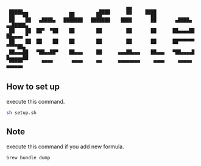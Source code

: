 ```
 ▄▄▄▄▄                            ▄▄▄▄      ██     ▄▄▄▄
 ██▀▀▀██               ██        ██▀▀▀      ▀▀     ▀▀██
 ██    ██   ▄████▄   ███████   ███████    ████       ██       ▄████▄   ▄▄█████▄
 ██    ██  ██▀  ▀██    ██        ██         ██       ██      ██▄▄▄▄██  ██▄▄▄▄ ▀
 ██    ██  ██    ██    ██        ██         ██       ██      ██▀▀▀▀▀▀   ▀▀▀▀██▄
 ██▄▄▄██   ▀██▄▄██▀    ██▄▄▄     ██      ▄▄▄██▄▄▄    ██▄▄▄   ▀██▄▄▄▄█  █▄▄▄▄▄██
 ▀▀▀▀▀       ▀▀▀▀       ▀▀▀▀     ▀▀      ▀▀▀▀▀▀▀▀     ▀▀▀▀     ▀▀▀▀▀    ▀▀▀▀▀▀
```
## How to set up
execute this command.
```sh
sh setup.sh
```
## Note
execute this command if you add new formula.
```sh
brew bundle dump
```
